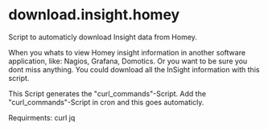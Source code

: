 # download.insight.homey
Script to automaticly download Insight data from Homey.

When you whats to view Homey insight information in another software application, like: Nagios, Grafana, Domotics. Or you want to be sure you dont miss anything. You could download all the InSight information with this script.

This Script generates the "curl_commands"-Script. Add the "curl_commands"-Script in cron and this goes automaticly.

Requirments:
curl
jq


